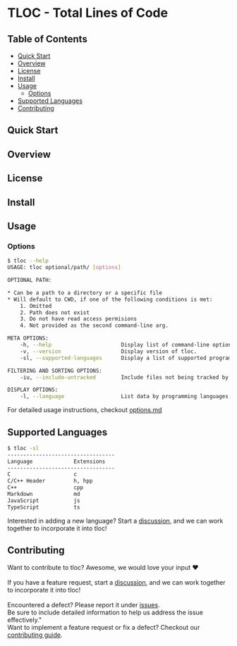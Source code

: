 # TLOC - Total Lines of Code

## Table of Contents
- [Quick Start](#quick-start)
- [Overview](#overview)
- [License](#license)
- [Install](#install)
- [Usage](#usage)
    - [Options](#options)
- [Supported Languages](#supported-languages)
- [Contributing](#contributing)

## Quick Start

## Overview

## License

## Install

## Usage

### Options

```sh 
$ tloc --help
USAGE: tloc optional/path/ [options]

OPTIONAL PATH:

* Can be a path to a directory or a specific file
* Will default to CWD, if one of the following conditions is met:
    1. Omitted
    2. Path does not exist
    3. Do not have read access permisions
    4. Not provided as the second command-line arg.

META OPTIONS:
    -h, --help                      Display list of command-line options.
    -v, --version                   Display version of tloc.
    -sl, --supported-languages      Display a list of supported programming languages.

FILTERING AND SORTING OPTIONS:
    -iu, --include-untracked        Include files not being tracked by Git.

DISPLAY OPTIONS:
    -l, --language                  List data by programming languages, not by files.

```

For detailed usage instructions, checkout [options.md](./docs/options.md)

## Supported Languages

```sh 
$ tloc -sl
----------------------------------
Language             Extensions
----------------------------------
C                    c
C/C++ Header         h, hpp
C++                  cpp
Markdown             md
JavaScript           js
TypeScript           ts
```

Interested in adding a new language? Start a [discussion](https://github.com/navazjm/tloc/discussions),
and we can work together to incorporate it into tloc!

## Contributing 

Want to contribute to tloc? Awesome, we would love your input ♥\
\
If you have a feature request, start a [discussion](https://github.com/navazjm/tloc/discussions),
and we can work together to incorporate it into tloc!\
\
Encountered a defect? Please report it under [issues](https://github.com/navazjm/tloc/issues).\
Be sure to include detailed information to help us address the issue effectively."
\
Want to implement a feature request or fix a defect? Checkout our [contributing guide](./docs/contributing.md).


